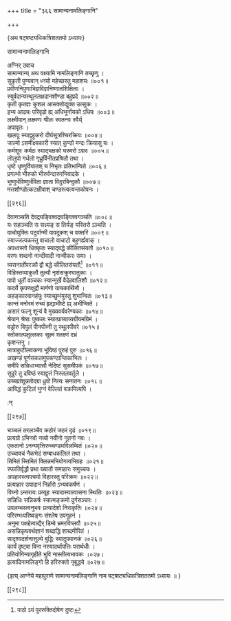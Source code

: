 +++
title = "३६६ सामान्यनामलिङ्गानि"

+++

\{अथ षट्षष्ट्यधिकत्रिशततमो ऽध्यायः\}

सामान्यनामलिङ्गानि  
    
अग्निर् उवाच  
सामान्यान्य् अथ वक्ष्यामि नामलिङ्गानि तच्छृणु   ।  
सुकृती पुण्यवान् ध्नयो महेच्छस्तु महाशयः   ॥००१॥  
प्रवीणनिपुणाभिज्ञविज्ञनिष्णातशिक्षिताः   ।  
स्युर्वदान्यस्थूललक्षदानशौण्डा बहुप्रदे ॥००२॥  
कृती कृतज्ञः कुशल आसक्तोद्युक्त उत्सुकः ।  
इभ्य आढ्यः परिवृढो ह्य् अधिभूर्नायको ऽधिपः   ॥००३॥  
लक्ष्मीवान् लक्ष्मणः श्रीलः स्वतन्त्रः स्वैर्य्  
अपावृतः ।  
खलपूः स्याद्वहुकरो दीर्घसूत्रश्चिरक्रियः ॥००४॥  
जाल्मो ऽसमीक्ष्यकारी स्यात् कुण्ठो मन्दः क्रियासु यः   ।  
कर्मशूरः कर्मठः स्याद्भक्षको घस्मरो ऽद्मरः   ॥००५॥  
लोलुपो गर्धलो गृध्रुर्विनीतप्रश्रितौ तथा ।  
धृष्टे धृष्णुर्वियातश् च निभृतः प्रतिभान्विते   ॥००६॥  
प्रगल्भो भीरुको भीरुर्वन्दारुरभिवादके ।  
भूष्णुर्भविष्णुर्भविता ज्ञाता विदुरबिन्दुकौ   ॥००७॥  
मत्तशौण्डोत्कटक्षीवाश् चण्डस्त्वत्यन्तकोपनः   ।  

[[२९६]]
    
देवानञ्चति देवद्र्यङ्विश्वद्र्यङ्विश्वगञ्चति ॥००८॥  
यः सहाञ्चति स सध्र्यङ् स तिर्यङ् यस्तिरो ऽञ्चति ।  
वाचोयुक्तिः पटुर्वाग्मी वावदूकश् च वक्तरि ॥००९॥  
स्याज्जल्पकस्तु वाचालो वाचाटो बहुगर्ह्यवाक् ।  
अपध्वस्तो धिक्कृतः स्याद्बद्धे कीलितसंयतौ ॥०१०॥  
वरणः शब्दनो नान्दीवादी नान्वीकरः समाः   ।  
व्यसनार्तोपरक्रौ द्वौ बद्धे कीलितसंयतौ[^१] ॥०११॥  
विहिस्तव्याकुलौ तुल्यौ नृशंसक्रूरघातुकाः ।  
पापो धूर्तो वञ्चकः स्यान्मूर्खे वैदेहवालिशौ   ॥०१२॥  
कदर्ये कृपणक्षुद्रौ मार्गणो याचकार्थिनौ ।  
अहङ्कारवानहंयुः स्याच्छुभंयुस्तु शुभान्वितः   ॥०१३॥  
कान्तं मनोरमं रुच्यं हृद्याभीष्टे ह्य् अभीप्सिते   ।  
असारं फल्गु शून्यं वै मुख्यवर्यवरेण्यकाः   ॥०१४॥  
श्रेयान् श्रेष्ठः पुष्कलः स्यात्प्राग्र्याग्र्यग्रीयमग्रिमं   ।  
वड्रोरु विपुलं पीनपीव्नी तु स्थूलपीवरे ॥०१५॥  
स्तोकाल्पक्षुल्लकाः सूक्ष्मं श्लक्ष्णं दभ्रं  
कृशन्तनु ।  
मात्राकुटीलवकणा भूयिष्ठं पुरुहं पुरु   ॥०१६॥  
अखण्डं पूर्णसकलमुपकण्ठान्तिकाभितः   ।  
समीपे सन्निधाभ्यासौ नेदिष्टं सुसमीपकं   ॥०१७॥  
सुदूरे तु दविष्ठं स्याद्वृत्तं निस्तलवर्तुले ।  
उच्चप्रांशून्नतोदग्रा ध्रुवो नित्यः सनातनः   ॥०१८॥  
आविद्धं कुटिलं भुग्नं वेल्लितं वक्रमित्यपि ।  
    
:न्  
    
[^१]: पाठो ऽयं पुररुक्तिदोषेण दुष्टः  

[[२९७]]
    
चञ्चलं तरलञ्चैव कठोरं जठरं दृढं   ॥०१९॥  
प्रत्यग्रो ऽभिनवो नव्यो नवीनो नूतनो नवः ।  
एकतानो ऽनन्यवृत्तिरुच्चण्डमविलम्बितं ॥०२०॥  
उच्चावचं नैकभेदं सम्बाधकलिलं तथा ।  
तिमितं स्तिमितं क्लिन्नमभियोगत्वभिग्रहः ॥०२१॥  
स्फातिर्वृद्धौ प्रथा ख्यातौ समाहारः समुच्चयः   ।  
अपहारस्त्वपचयो विहारस्तु परिक्रमः ॥०२२॥  
प्रत्याहार उपादानं निर्हारो ऽभ्यवकर्षणं ।  
विघ्नो ऽन्तरायः प्रत्यूहः स्यादास्यात्वासना स्थितिः   ॥०२३॥  
सन्निधिः सन्निकर्षः स्यात्मङ्क्रमो दुर्गसञ्चरः   ।  
उपलम्भस्त्वनुभवः प्रत्यादेशो निराकृतिः ॥०२४॥  
परिरम्भःपरिष्वङ्गः संश्लेष उपगूहनं   ।  
अनुमा पक्षहेत्वाद्यैर् डिम्बे भ्रमरविप्लवौ ॥०२५॥  
असन्निकृष्तार्थज्ञानं शब्दाद्धि शाब्दमीरितं   ।  
सादृश्यदर्शनात्तुल्ये बुद्धिः स्यादुपमानकं   ॥०२६॥  
कार्यं दृष्ट्वा विना नस्यादर्थापत्तिः परार्थधीः   ।  
प्रतियोगिन्यागृहीते भुवि नास्तीत्यभावकः ।०२७।  
इत्यादिनामलिङ्गो हि हरिरुक्तो नृबुद्धये ॥०२७॥  
    
\{इत्य् आग्नेये महापुराणे सामान्यनामलिङ्गानि नाम षट्षष्ट्यधिकत्रिशततमो ऽध्यायः ॥  }

[[२९८]]
    
